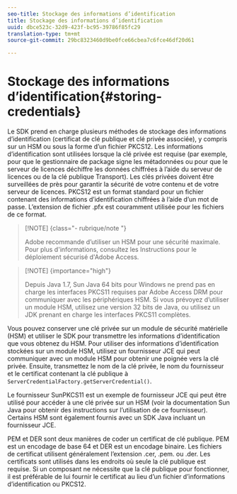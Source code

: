 ```yaml
---
seo-title: Stockage des informations d’identification
title: Stockage des informations d’identification
uuid: dbce523c-32d9-423f-bc95-39786f85fc29
translation-type: tm+mt
source-git-commit: 29bc8323460d9be0fce66cbea7c6fce46df20d61

---
```



# Stockage des informations d’identification{#storing-credentials}

Le SDK prend en charge plusieurs méthodes de stockage des informations d’identification (certificat de clé publique et clé privée associée), y compris sur un HSM ou sous la forme d’un fichier PKCS12. Les informations d’identification sont utilisées lorsque la clé privée est requise (par exemple, pour que le gestionnaire de package signe les métadonnées ou pour que le serveur de licences déchiffre les données chiffrées à l’aide du serveur de licences ou de la clé publique Transport). Les clés privées doivent être surveillées de près pour garantir la sécurité de votre contenu et de votre serveur de licences. PKCS12 est un format standard pour un fichier contenant des informations d’identification chiffrées à l’aide d’un mot de passe. L’extension de fichier .pfx est couramment utilisée pour les fichiers de ce format.

>[!NOTE] {class=&quot;- rubrique/note &quot;}
>
>Adobe recommande d’utiliser un HSM pour une sécurité maximale. Pour plus d&#39;informations, consultez les Instructions pour le déploiement sécurisé d&#39;Adobe Access.

>[!NOTE] {importance=&quot;high&quot;}
>
>Depuis Java 1.7, Sun Java 64 bits pour Windows ne prend pas en charge les interfaces PKCS11 requises par Adobe Access DRM pour communiquer avec les périphériques HSM. Si vous prévoyez d’utiliser un module HSM, utilisez une version 32 bits de Java, ou utilisez un JDK prenant en charge les interfaces PKCS11 complètes.

Vous pouvez conserver une clé privée sur un module de sécurité matérielle (HSM) et utiliser le SDK pour transmettre les informations d’identification que vous obtenez du HSM. Pour utiliser des informations d’identification stockées sur un module HSM, utilisez un fournisseur JCE qui peut communiquer avec un module HSM pour obtenir une poignée vers la clé privée. Ensuite, transmettez le nom de la clé privée, le nom du fournisseur et le certificat contenant la clé publique à `ServerCredentialFactory.getServerCredential()`.

Le fournisseur SunPKCS11 est un exemple de fournisseur JCE qui peut être utilisé pour accéder à une clé privée sur un HSM (voir la documentation Sun Java pour obtenir des instructions sur l’utilisation de ce fournisseur). Certains HSM sont également fournis avec un SDK Java incluant un fournisseur JCE.

PEM et DER sont deux manières de coder un certificat de clé publique. PEM est un encodage de base 64 et DER est un encodage binaire. Les fichiers de certificat utilisent généralement l’extension .cer, .pem. ou .der. Les certificats sont utilisés dans les endroits où seule la clé publique est requise. Si un composant ne nécessite que la clé publique pour fonctionner, il est préférable de lui fournir le certificat au lieu d’un fichier d’informations d’identification ou PKCS12.
